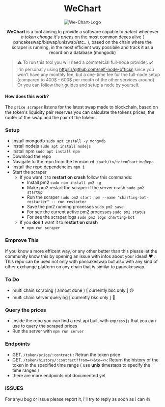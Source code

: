 
<h1 align="center">WeChart</h1>
<p align="center" ><img src="https://i.ibb.co/Sw11zNr/We-Chart-Logo.png" alt="We-Chart-Logo" border="0"></p>


<p align="center" >
	<strong>WeChart</strong> is a tool aiming to provide a software  capable to <i>detect whenever a token change it's prices</i> on the most common dexes alive ( pancakeswap/biswap/uniswap/etc.. ), based on the chain where the scraper is running, in the most efficient way possibile and track it as a record on a database (mongodb) 
</p>

> :warning: To run this tool you will need a commercial full-node provider. 
> :heavy_check_mark: I'm personally using  https://github.com/self-node-official since you won't have any monthly fee, but a one-time fee for the full-node setup (compared to 400$ - 600$ per month of the other services around). 
> Or you can follow their guides and setup a node by yourself.

#### How does this work?
The `price scraper` listens for the latest swap made to blockchain, based on the token's liquidity pair reserves you can calculate the tokens prices, the router of the swap and the pair of the tokens.

### Setup

- Install mongodb `sudo apt install -y mongodb`
- Install nodejs `sudo apt install nodejs`
- Install npm `sudo apt install npm`
- Download the repo
- Navigate to the repo from the termian `cd /path/to/tokenChartingRepo`
- Install the repo dependencies `npm i`
- Start the scraper
	- If you want it to **restart on crash** follow this commands:
		- Install pm2 `sudo npm install pm2 -g`
		- Make pm2 restart the scraper if the server crash `sudo pm2 startup`
		- Run the scraper `sudo pm2 start npm --name "charting-bot-restarter" -- run restarter`
		- Save the pm2 running processes `sudo pm2 save`
		- For see the current active pm2 processes `sudo pm2 status`
		- For see the scraper logs `sudo pm2 logs charting-bot`
	- If you **don't** want it to **restart on crash**
		- `npm run scraper`



### Emprove This
If you know a more efficent way, or any other better than this please let the community know this by opening an issue with infos about your ideas! :heart: . This repo can be used not only with pancakeswap but also with any kind of other exchange platform on any chain that is similar to pancakeswap.

  


### To Do
- multi chain scraping ( almost done ) [ currently bsc only ] 🟡
- multi chain server querying [ currently bsc only ] 🔴


### Query the prices

- Inside the repo you can find a rest api built with `expressjs` that you can use to query the scraped prices
- Run the server with `npm run server`
 

### Endpoints

- GET. `/token/price/:contract` : Retrun the token price
- GET. `/token/history/:contract?from=<>&to=<>`: Return the history of the token in the specified time range ( use **unix** timestaps to specify the time ranges )
- there are more endpoints not documented yet

  
### ISSUES
For anyu bug or issue please report it, i'll try to reply as soon as i can :thumbsup: